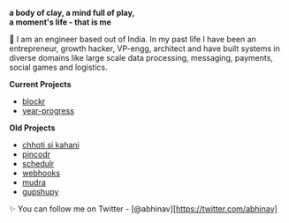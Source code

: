 <!--
**abhinavs/abhinavs** is a ✨ _special_ ✨ repository because its `README.md` (this file) appears on your GitHub profile.

Here are some ideas to get you started:

- 🔭 I’m currently working on ...
- 🌱 I’m currently learning ...
- 👯 I’m looking to collaborate on ...
- 🤔 I’m looking for help with ...
- 💬 Ask me about ...
- 📫 How to reach me: ...
- 😄 Pronouns: ...
- ⚡ Fun fact: ...
-->

**a body of clay, a mind full of play,  
a moment's life - that is me**

👋 I am an engineer based out of India. In my past life I have been an entrepreneur, growth hacker, VP-engg, architect and have built systems in diverse domains like large scale data processing, messaging, payments, social games and logistics.

**Current Projects**

*   [blockr](http://wwww.abhinav.co/blockr.html)
*   [year-progress](https://year-progress.herokuapp.com/)

**Old Projects**

*   [chhoti si kahani](https://www.facebook.com/ChhotiSiKahani)
*   [pincodr](https://github.com/abhinavs/pincodr)
*   [schedulr](https://github.com/abhinavs/scheduler_service)
*   [webhooks](https://github.com/abhinavs/webhooks)
*   [mudra](https://github.com/abhinavs/mudra)
*   [gupshupy](https://github.com/abhinavs/gupshupy)

✨ You can follow me on Twitter - [@abhinav][https://twitter.com/abhinav]

